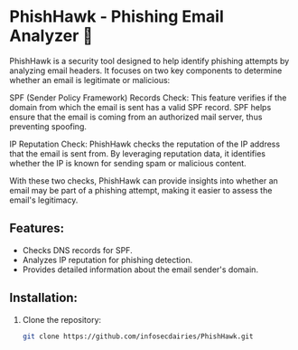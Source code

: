 # PhishHawk - Phishing Email Analyzer 🦅


PhishHawk is a security tool designed to help identify phishing attempts by analyzing email headers. It focuses on two key components to determine whether an email is legitimate or malicious:

SPF (Sender Policy Framework) Records Check:
This feature verifies if the domain from which the email is sent has a valid SPF record. SPF helps ensure that the email is coming from an authorized mail server, thus preventing spoofing.

IP Reputation Check:
PhishHawk checks the reputation of the IP address that the email is sent from. By leveraging reputation data, it identifies whether the IP is known for sending spam or malicious content.

With these two checks, PhishHawk can provide insights into whether an email may be part of a phishing attempt, making it easier to assess the email's legitimacy. 

## Features:
- Checks DNS records for SPF.
- Analyzes IP reputation for phishing detection.
- Provides detailed information about the email sender's domain.

## Installation:
1. Clone the repository:
   ```bash
   git clone https://github.com/infosecdairies/PhishHawk.git



